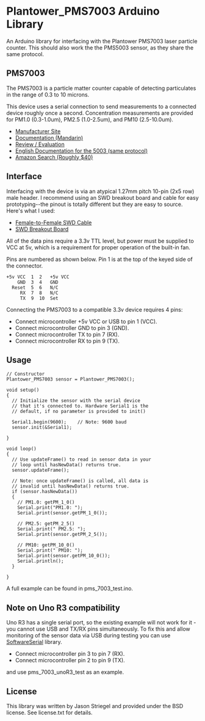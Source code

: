 # Plantower_PMS7003 Arduino Library

An Arduino library for interfacing with the Plantower PMS7003 laser
particle counter. This should also work the the PMS5003 sensor,
as they share the same protocol.

## PMS7003

The PMS7003 is a particle matter counter capable of detecting
particulates in the range of 0.3 to 10 microns.

This device uses a serial connection to send measurements to a
connected device roughly once a second. Concentration measurements
are provided for PM1.0 (0.3-1.0um), PM2.5 (1.0-2.5um), and PM10
(2.5-10.0um).

 - [Manufacturer Site](http://www.plantower.com/en/content/?110.html)
 - [Documentation (Mandarin)](http://aqicn.org/air/view/sensor/spec/pms7003.pdf)
 - [Review / Evaluation](http://aqicn.org/sensor/pms5003-7003/)
 - [English Documentation for the 5003 (same protocol)](http://www.aqmd.gov/docs/default-source/aq-spec/resources-page/plantower-pms5003-manual_v2-3.pdf)
 - [Amazon Search (Roughly $40)](https://www.amazon.com/s/keywords=pms7003)


## Interface

Interfacing with the device is via an atypical 1.27mm pitch 10-pin
(2x5 row) male header. I recommend using an SWD breakout board and
cable for easy prototyping--the pinout is totally different but they
are easy to source. Here's what I used:

 - [Female-to-Female SWD Cable](https://www.adafruit.com/product/1675)
 - [SWD Breakout Board](https://www.adafruit.com/product/2743)

All of the data pins require a 3.3v TTL level, but power must be
supplied to VCC at 5v, which is a requirement for proper operation
of the built-in fan.

Pins are numbered as shown below. Pin 1 is at the top of the keyed
side of the connector.

    +5v VCC  1  2   +5v VCC
        GND  3  4   GND
      Reset  5  6   N/C
         RX  7  8   N/C
         TX  9  10  Set

Connecting the PMS7003 to a compatible 3.3v device requires 4 pins:

 - Connect microcontroller +5v VCC or USB to pin 1 (VCC).
 - Connect microcontroller GND to pin 3  (GND).
 - Connect microcontroller TX to pin 7 (RX).
 - Connect microcontroller RX to pin 9 (TX).

## Usage

    // Constructor
    Plantower_PMS7003 sensor = Plantower_PMS7003();

    void setup()
    {
      // Initialize the sensor with the serial device
      // that it's connected to. Hardware Serial1 is the
      // default, if no parameter is provided to init()

      Serial1.begin(9600);    // Note: 9600 baud
      sensor.init(&Serial1);

    }

    void loop()
    {
      // Use updateFrame() to read in sensor data in your
      // loop until hasNewData() returns true.
      sensor.updateFrame();

      // Note: once updateFrame() is called, all data is
      // invalid until hasNewData() returns true.
      if (sensor.hasNewData())
      {
        // PM1.0: getPM_1_0() 
        Serial.print("PM1.0: ");
        Serial.print(sensor.getPM_1_0());
        
        // PM2.5: getPM_2_5()
        Serial.print(" PM2.5: ");
        Serial.print(sensor.getPM_2_5());
        
        // PM10: getPM_10_0()
        Serial.print(" PM10: ");
        Serial.print(sensor.getPM_10_0());
        Serial.println();
      }

    }

A full example can be found in pms_7003_test.ino.

## Note on Uno R3 compatibility

Uno R3 has a single serial port, so the existing example will not work for it - you cannot use USB
and TX/RX pins simultaneously. To fix this and allow monitoring of the sensor data via USB during testing
you can use [SoftwareSerial](https://docs.arduino.cc/learn/built-in-libraries/software-serial/) library.

 - Connect microcontroller pin 3 to pin 7 (RX).
 - Connect microcontroller pin 2 to pin 9 (TX).

and use pms_7003_unoR3_test as an example.


## License

This library was written by Jason Striegel and provided
under the BSD license. See license.txt for details.

